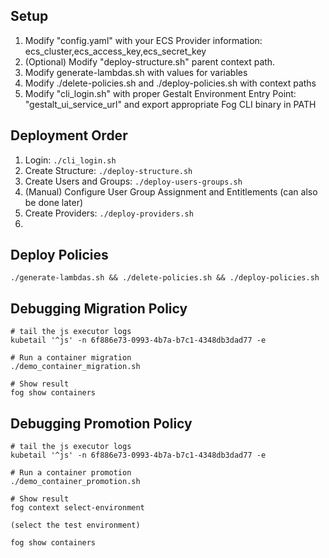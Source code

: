 ## Setup

1. Modify "config.yaml" with your ECS Provider information: ecs_cluster,ecs_access_key,ecs_secret_key
2. (Optional) Modify "deploy-structure.sh" parent context path.
3. Modify generate-lambdas.sh with values for variables
4. Modify ./delete-policies.sh and ./deploy-policies.sh with context paths
5. Modify "cli_login.sh" with proper Gestalt Environment Entry Point: "gestalt_ui_service_url" and export appropriate Fog CLI binary in PATH

## Deployment Order

1. Login: ```./cli_login.sh```
2. Create Structure:  ```./deploy-structure.sh```
3. Create Users and Groups: ```./deploy-users-groups.sh```
4. (Manual) Configure User Group Assignment and Entitlements (can also be done later)
5. Create Providers: ```./deploy-providers.sh```
6. <WHAT ERIC WANTS>

## Deploy Policies
```
./generate-lambdas.sh && ./delete-policies.sh && ./deploy-policies.sh
```

## Debugging Migration Policy

```
# tail the js executor logs
kubetail '^js' -n 6f886e73-0993-4b7a-b7c1-4348db3dad77 -e

# Run a container migration
./demo_container_migration.sh

# Show result
fog show containers
```


## Debugging Promotion Policy

```
# tail the js executor logs
kubetail '^js' -n 6f886e73-0993-4b7a-b7c1-4348db3dad77 -e

# Run a container promotion
./demo_container_promotion.sh

# Show result
fog context select-environment

(select the test environment)

fog show containers
```
